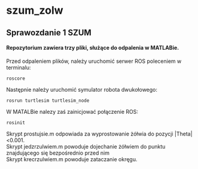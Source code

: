 # szum_zolw
## Sprawozdanie 1 SZUM
#### Repozytorium zawiera trzy pliki, służące do odpalenia w MATLABie.
Przed odpaleniem plików, należy uruchomić serwer ROS poleceniem w terminalu:
```
roscore
```
Następnie należy uruchomić symulator robota dwukołowego:
```
rosrun turtlesim turtlesim_node
```
W MATALBie nalezy zaś zainicjować połączenie ROS:
```
rosinit
```

Skrypt prostujsie.m odpowiada za wyprostowanie żółwia do pozycji |Theta|<0.001.<br>
Skrypt jedzrzulwiem.m powoduje dojechanie żółwiem do punktu znajdującego się bezpośrednio przed nim<br>
Skrypt krecrzulwiem.m powoduje zataczanie okręgu. 

